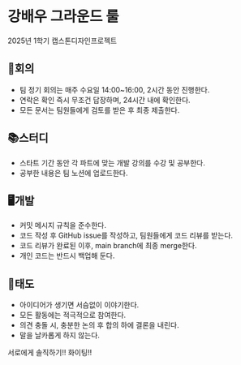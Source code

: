 # 강배우 그라운드 룰
2025년 1학기 캡스톤디자인프로젝트

## 📝회의
- 팀 정기 회의는 매주 수요일 14:00~16:00, 2시간 동안 진행한다.
- 연락은 확인 즉시 무조건 답장하며, 24시간 내에 확인한다.
- 모든 문서는 팀원들에게 검토를 받은 후 최종 제출한다.

## 📚스터디
- 스타트 기간 동안 각 파트에 맞는 개발 강의를 수강 및 공부한다.
- 공부한 내용은 팀 노션에 업로드한다.

## 🖥️개발
- 커밋 메시지 규칙을 준수한다.
- 코드 작성 후 GitHub issue를 작성하고, 팀원들에게 코드 리뷰를 받는다.
- 코드 리뷰가 완료된 이후, main branch에 최종 merge한다.
- 개인 코드는 반드시 백업해 둔다.

## 🥹태도
- 아이디어가 생기면 서슴없이 이야기한다.
- 모든 활동에는 적극적으로 참여한다.
- 의견 충돌 시, 충분한 논의 후 합의 하에 결론을 내린다.
- 말을 날카롭게 하지 않는다.

서로에게 솔직하기!!
화이팅!!
